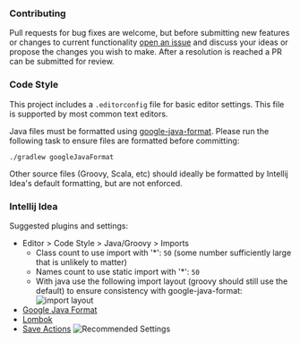 ### Contributing

Pull requests for bug fixes are welcome, but before submitting new features or changes to current functionality [open an issue](https://github.com/open-telemetry/opentelemetry-auto-instr-java/issues/new)
and discuss your ideas or propose the changes you wish to make. After a resolution is reached a PR can be submitted for review.

### Code Style

This project includes a `.editorconfig` file for basic editor settings.  This file is supported by most common text editors.

Java files must be formatted using [google-java-format](https://github.com/google/google-java-format).  Please run the following task to ensure files are formatted before committing:

```shell 
./gradlew googleJavaFormat
```

Other source files (Groovy, Scala, etc) should ideally be formatted by Intellij Idea's default formatting, but are not enforced.

### Intellij Idea

Suggested plugins and settings:

* Editor > Code Style > Java/Groovy > Imports
  * Class count to use import with '*': `50` (some number sufficiently large that is unlikely to matter)
  * Names count to use static import with '*': `50`
  * With java use the following import layout (groovy should still use the default) to ensure consistency with google-java-format:
    ![import layout](https://user-images.githubusercontent.com/734411/43430811-28442636-94ae-11e8-86f1-f270ddcba023.png)
* [Google Java Format](https://plugins.jetbrains.com/plugin/8527-google-java-format)
* [Lombok](https://plugins.jetbrains.com/plugin/6317-lombok-plugin)
* [Save Actions](https://plugins.jetbrains.com/plugin/7642-save-actions)
  ![Recommended Settings](https://user-images.githubusercontent.com/734411/43430944-db84bf8a-94ae-11e8-8cec-0daa064937c4.png)
